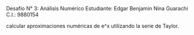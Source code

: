 Desafío N° 3: Análisis Numérico
Estudiante: Edgar Benjamin Nina Guarachi
C.I.: 9880154


calcular aproximaciones numéricas de e^x utilizando la serie de Taylor. 
